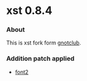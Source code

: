 xst 0.8.4  
=========  
  
### About  
This is xst fork form [gnotclub](https://github.com/gnotclub/xst).  
  
### Addition patch applied  
  
- [font2](https://st.suckless.org/patches/font2/)
